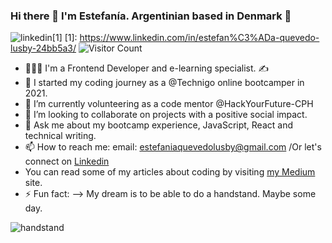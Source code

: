 ### Hi there 👋 I'm Estefanía. Argentinian based in Denmark 🙂
![linkedin](https://user-images.githubusercontent.com/70166033/140058326-adb81d22-5b5e-41e0-9365-3cc7c83f5026.png)[1]
[1]: https://www.linkedin.com/in/estefan%C3%ADa-quevedo-lusby-24bb5a3/
![Visitor Count](https://profile-counter.glitch.me/{esteficodes}/count.svg)

- 👩🏽‍💻 I'm a Frontend Developer and e-learning specialist. ✍️
- 🔭 I started my coding journey as a @Technigo online bootcamper in 2021.
- 🌱 I’m currently volunteering as a code mentor @HackYourFuture-CPH 
- 👯 I’m looking to collaborate on projects with a positive social impact.
- 💬 Ask me about my bootcamp experience, JavaScript, React and technical writing.
- 📫 How to reach me: email: estefaniaquevedolusby@gmail.com /Or let's connect on <a href="https://www.linkedin.com/in/estefan%C3%ADa-quevedo-lusby-24bb5a3/">Linkedin</a>
- You can read some of my articles about coding by visiting <a href="https://estefaniaquevedolusby.medium.com/">my Medium</a> site.
- ⚡ Fun fact: 
--> My dream is to be able to do a handstand. Maybe some day.

![handstand](https://user-images.githubusercontent.com/70166033/117107667-416dca00-ad82-11eb-85a0-a3cccfc4fbda.gif)
